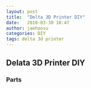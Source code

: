 ```yaml
---
layout: post
title:  "Delta 3D Printer DIY"
date:   2018-03-30 10:47
author: jaehoosu
categories: DIY
tags: delta 3d printer
---
```



## Delata 3D Printer DIY

### Parts



